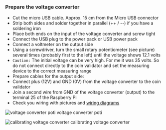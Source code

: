 ### Prepare the voltage converter

- Cut the micro USB cable. Approx. 15 cm from the Micro USB connector
- Strip both sides and solder together in parallel (++ / --) if you have a soldering iron
- Place both ends on the input of the voltage converter and screw tight
- Connect the USB plug to the power pack or USB power pack
- Connect a voltmeter on the output side
- Using a screwdriver, turn the small rotary potentiometer (see picture) several times (probably first to the left) until the voltage shows 12.1 volts
- `Caution:` The initial voltage can be very high. For me it was 35 volts. So do not connect directly to the coin validator and set the measuring device to the correct measuring range
- Prepare cables for the output side:
- Connect plus (12V) and GND (0V) from the voltage converter to the coin validator
- Join a second wire from GND of the voltage converter (output) to the terminal 25 of the Raspberry Pi
- Check you wiring with pictures and [wiring diagrams](wiring.md)

![voltage converter poti](https://i.imgur.com/yI1NpMJ.jpg)
voltage converter poti

![calibrating voltage converter](https://i.imgur.com/Xc1TAGF.jpg)
calibrating voltage converter
